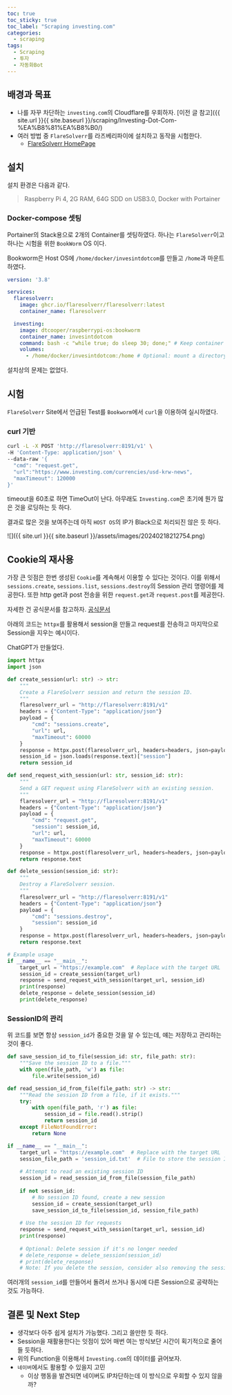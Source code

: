 ```yaml
---
toc: true
toc_sticky: true
toc_label: "Scraping investing.com"
categories:
  - scraping
tags:
  - Scraping
  - 투자
  - 자동화Bot
---
```


## 배경과 목표

- 나를 자꾸 차단하는 `investing.com`의 Cloudflare를 우회하자. [이전 글 참고]({{ site.url }}{{ site.baseurl }}/scraping/Investing-Dot-Com-%EA%B8%81%EA%B8%B0/)
- 여러 방법 중 `FlareSolverr`를 라즈베리파이에 설치하고 동작을 시험한다.
  - [FlareSolverr HomePage](https://github.com/FlareSolverr/FlareSolverr)

## 설치

설치 환경은 다음과 같다.

> Raspberry Pi 4, 2G RAM, 64G SDD on USB3.0, Docker with Portainer

### Docker-compose 셋팅

Portainer의 Stack용으로 2개의 Container를 셋팅하였다. 하나는 `FlareSolverr`이고 하나는 시험을 위한 `BookWorm` OS 이다.

Bookworm은 Host OS에 `/home/docker/invesintdotcom`를 만들고 `/home`과 마운트 하였다.

```yaml
version: '3.8'

services:
  flaresolverr:
    image: ghcr.io/flaresolverr/flaresolverr:latest
    container_name: flaresolverr

  investing:
    image: dtcooper/raspberrypi-os:bookworm
    container_name: invesintdotcom
    command: bash -c "while true; do sleep 30; done;" # Keep container running
    volumes:
      - /home/docker/invesintdotcom:/home # Optional: mount a directory from your Raspberry Pi into the container 
```

설치상의 문제는 없었다.

## 시험

`FlareSolverr` Site에서 언급된 Test를  `Bookworm`에서 `curl`을 이용하여 실시하였다. 

### curl 기반

```sh
curl -L -X POST 'http://flaresolverr:8191/v1' \
-H 'Content-Type: application/json' \
--data-raw '{
  "cmd": "request.get",
  "url":"https://www.investing.com/currencies/usd-krw-news",
  "maxTimeout": 120000
}'
```

timeout을 60초로 하면 TimeOut이 난다. 아무래도 `Investing.com`은 초기에 뭔가 많은 것을 로딩하는 듯 하다.

결과로 많은 것을 보여주는데 아직 `HOST OS`의 IP가 Black으로 처리되진 않은 듯 하다.

![]({{ site.url }}{{ site.baseurl }}/assets/images/20240218212754.png)

## Cookie의 재사용

가장 큰 잇점은 한번 생성된 `Cookie`를 계속해서 이용할 수 있다는 것이다. 이를 위해서
`sessions.create`, `sessions.list`, `sessions.destroy`의 Session 관리 명령어를 제공한다. 또한 http get과 post 전송을 위한 
`request.get`과 `request.post`를 제공한다.

자세한 건 공식문서를 참고하자. [공식문서](https://github.com/FlareSolverr/FlareSolverr?tab=readme-ov-file#commands)

아래의 코드는 `httpx`를 활용해서 session을 만들고 request를 전송하고 마지막으로 Session을 지우는 예시이다.

ChatGPT가 만들었다.

```python
import httpx
import json

def create_session(url: str) -> str:
    """
    Create a FlareSolverr session and return the session ID.
    """
    flaresolverr_url = "http://flaresolverr:8191/v1"
    headers = {"Content-Type": "application/json"}
    payload = {
        "cmd": "sessions.create",
        "url": url,
        "maxTimeout": 60000
    }
    response = httpx.post(flaresolverr_url, headers=headers, json=payload)
    session_id = json.loads(response.text)["session"]
    return session_id

def send_request_with_session(url: str, session_id: str):
    """
    Send a GET request using FlareSolverr with an existing session.
    """
    flaresolverr_url = "http://flaresolverr:8191/v1"
    headers = {"Content-Type": "application/json"}
    payload = {
        "cmd": "request.get",
        "session": session_id,
        "url": url,
        "maxTimeout": 60000
    }
    response = httpx.post(flaresolverr_url, headers=headers, json=payload)
    return response.text

def delete_session(session_id: str):
    """
    Destroy a FlareSolverr session.
    """
    flaresolverr_url = "http://flaresolverr:8191/v1"
    headers = {"Content-Type": "application/json"}
    payload = {
        "cmd": "sessions.destroy",
        "session": session_id
    }
    response = httpx.post(flaresolverr_url, headers=headers, json=payload)
    return response.text

# Example usage
if __name__ == "__main__":
    target_url = "https://example.com"  # Replace with the target URL
    session_id = create_session(target_url)
    response = send_request_with_session(target_url, session_id)
    print(response)
    delete_response = delete_session(session_id)
    print(delete_response)
```

### SessionID의 관리

위 코드를 보면 항상 `session_id`가 중요한 것을 알 수 있는데, 얘는 저장하고 관리하는 것이 좋다.

```python
def save_session_id_to_file(session_id: str, file_path: str):
    """Save the session ID to a file."""
    with open(file_path, 'w') as file:
        file.write(session_id)

def read_session_id_from_file(file_path: str) -> str:
    """Read the session ID from a file, if it exists."""
    try:
        with open(file_path, 'r') as file:
            session_id = file.read().strip()
            return session_id
    except FileNotFoundError:
        return None

if __name__ == "__main__":
    target_url = "https://example.com"  # Replace with the target URL
    session_file_path = 'session_id.txt'  # File to store the session ID
    
    # Attempt to read an existing session ID
    session_id = read_session_id_from_file(session_file_path)
    
    if not session_id:
        # No session ID found, create a new session
        session_id = create_session(target_url)
        save_session_id_to_file(session_id, session_file_path)
    
    # Use the session ID for requests
    response = send_request_with_session(target_url, session_id)
    print(response)
    
    # Optional: Delete session if it's no longer needed
    # delete_response = delete_session(session_id)
    # print(delete_response)
    # Note: If you delete the session, consider also removing the session ID file.
```

여러개의 `session_id`를 만들어서 돌려서 쓰거나 동시에 다른 Session으로 공략하는 것도 가능하다.

## 결론 및 Next Step

- 생각보다 아주 쉽게 설치가 가능했다. 그리고 쓸만한 듯 하다.
- Session을 재활용한다는 잇점이 있어 매번 여는 방식보단 시간이 획기적으로 줄어들 듯하다.
- 위의 Function을 이용해서 `Investing.com`의 데이터를 긁어보자.
- `네이버`에서도 활용할 수 있을지 고민
  - 이상 행동을 발견되면 네이버도 IP차단하는데 이 방식으로 우회할 수 있지 않을까?